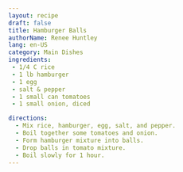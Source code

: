 ```yaml
---
layout: recipe
draft: false
title: Hamburger Balls
authorName: Renee Huntley
lang: en-US
category: Main Dishes
ingredients:
 - 1/4 C rice
 - 1 lb hamburger
 - 1 egg
 - salt & pepper
 - 1 small can tomatoes
 - 1 small onion, diced

directions:
  - Mix rice, hamburger, egg, salt, and pepper.
  - Boil together some tomatoes and onion.
  - Form hamburger mixture into balls.
  - Drop balls in tomato mixture.
  - Boil slowly for 1 hour.
---
```

